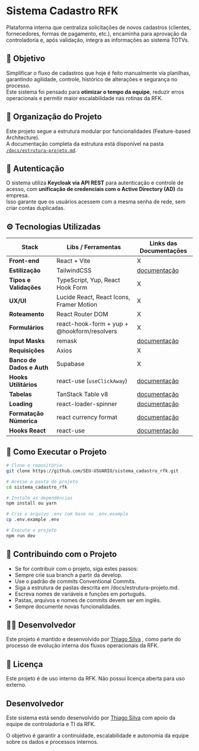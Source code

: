 # Sistema Cadastro RFK

Plataforma interna que centraliza solicitações de novos cadastros (clientes, fornecedores, formas de pagamento, etc.), encaminha para aprovação da controladoria e, após validação, integra as informações ao sistema TOTVs.


## 🎯 Objetivo

Simplificar o fluxo de cadastros que hoje é feito manualmente via planilhas, garantindo agilidade, controle, histórico de alterações e segurança no processo.  
Este sistema foi pensado para **otimizar o tempo da equipe**, reduzir erros operacionais e permitir maior escalabilidade nas rotinas da RFK.

## 🧭 Organização do Projeto

Este projeto segue a estrutura modular por funcionalidades (Feature-based Architecture).  
A documentação completa da estrutura está disponível na pasta [`/docs/estrutura-projeto.md`](./docs/estrutura-projeto.md).


## 🔐 Autenticação

O sistema utiliza **Keycloak via API REST** para autenticação e controle de acesso, com **unificação de credenciais com o Active Directory (AD)** da empresa.  
Isso garante que os usuários acessem com a mesma senha de rede, sem criar contas duplicadas.

## ⚙️ Tecnologias Utilizadas

| Stack | Libs / Ferramentas | Links das Documentações |
|-------|--------------------|-------------------------|
| **Front-end** | React + Vite |       X               |
| **Estilização** | TailwindCSS | [documentação](https://tailwindcss.com/docs/installation/using-vite) |
| **Tipos e Validações** | TypeScript, Yup, React Hook Form | X |
| **UX/UI** | Lucide React, React Icons, Framer Motion | X |
| **Roteamento** | React Router DOM | X |
| **Formulários** | react-hook-form + yup + @hookform/resolvers | X |
| **Input Masks** | remask | [documentação](https://www.npmjs.com/package/remask)|
| **Requisições** | Axios | X |
| **Banco de Dados e Auth** | Supabase | X |
| **Hooks Utilitários** | react-use (`useClickAway`) | [documentação](https://github.com/streamich/react-use/blob/HEAD/docs/useClickAway.md)|
| **Tabelas** | TanStack Table v8 |[documentação](https://tanstack.com/table/v8/docs/installation)|
| **Loading** | react-loader-spinner | [documentação](https://mhnpd.github.io/react-loader-spinner/docs/intro)|
| **Formatação Númerica**  | react currency format | [documentação](https://www.npmjs.com/package/react-currency-format)|
| **Hooks React** |   react-use | [documentação](https://www.npmjs.com/package/react-use)|


## 🚀 Como Executar o Projeto

```bash
# Clone o repositório
git clone https://github.com/SEU-USUARIO/sistema_cadastro_rfk.git

# Acesse a pasta do projeto
cd sistema_cadastro_rfk

# Instale as dependências
npm install ou yarn 

# Crie o arquivo .env com base no .env.example
cp .env.example .env

# Execute o projeto
npm run dev
```


## 🤝 Contribuindo com o Projeto

* Se for contribuir com o projeto, siga estes passos:
* Sempre crie sua branch a partir da develop.
* Use o padrão de commits Conventional Commits.
* Siga a estrutura de pastas descrita em /docs/estrutura-projeto.md.
* Escreva nomes de variáveis e funções em português.
* Pastas, arquivos e nomes de commits devem ser em inglês.
* Sempre documente novas funcionalidades.


## 👨‍💻 Desenvolvedor

Este projeto é mantido e desenvolvido por [Thiago Silva](https://github.com/ThiagoKalac) , como parte do processo de evolução interna dos fluxos operacionais da RFK.


## 📄 Licença
Este projeto é de uso interno da RFK. Não possui licença aberta para uso externo.


## Desenvolvedor
Este sistema está sendo desenvolvido por [Thiago Silva](https://github.com/ThiagoKalac) com apoio da equipe de controladoria e TI da RFK.

O objetivo é garantir a continuidade, escalabilidade e autonomia da equipe sobre os dados e processos internos.